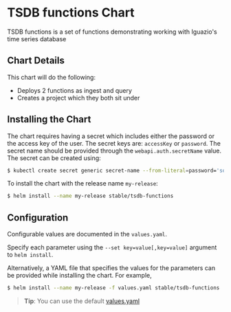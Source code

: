 # TSDB functions Chart

TSDB functions is a set of functions demonstrating working with Iguazio's time series database

## Chart Details

This chart will do the following:

* Deploys 2 functions as ingest and query
* Creates a project which they both sit under

## Installing the Chart

The chart requires having a secret which includes either the password or the access key of the user.
The secret keys are: `accessKey` or `password`. 
The secret name should be provided through the `webapi.auth.secretName` value. <br>
The secret can be created using:<br>
```bash
$ kubectl create secret generic secret-name --from-literal=password='some-password''
```
To install the chart with the release name `my-release`:

```bash
$ helm install --name my-release stable/tsdb-functions
```

## Configuration

Configurable values are documented in the `values.yaml`.

Specify each parameter using the `--set key=value[,key=value]` argument to `helm install`.

Alternatively, a YAML file that specifies the values for the parameters can be provided while installing the chart. For example,

```bash
$ helm install --name my-release -f values.yaml stable/tsdb-functions
```

> **Tip**: You can use the default [values.yaml](values.yaml)

